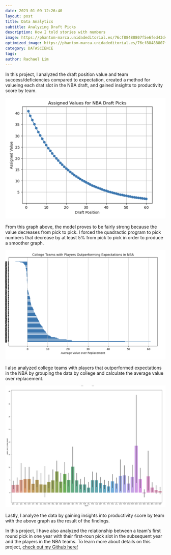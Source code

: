 ```yaml
---
date: 2023-01-09 12:26:40
layout: post
title: Data Analytics
subtitle: Analyzing Draft Picks 
description: How I told stories with numbers
image: https://phantom-marca.unidadeditorial.es/76cf88488807f5e6fed43d4705c9859f/resize/828/f/jpg/assets/multimedia/imagenes/2022/02/02/16437899001758.jpg
optimized_image: https://phantom-marca.unidadeditorial.es/76cf88488807f5e6fed43d4705c9859f/resize/828/f/jpg/assets/multimedia/imagenes/2022/02/02/16437899001758.jpg
category: DATASCIENCE
tags:
author: Rachael Lim
---
```


In this project, I analyzed the draft position value and team success/deficiencies compared to expectation, created a method for valueing each drat slot in the NBA draft, and gained insights to productivity score by team. 

![Line Graph](/assets/img/2im1.png "Line Graph")

From this graph above, the model proves to be fairly strong because the value decreases from pick to pick. I forced the quadractic program to pick numbers that decrease by at least 5% from pick to pick in order to produce a smoother graph. 

![Barplot](/assets/img/2im2.png "Barplot")

I also analyzed college teams with players that outperformed expectations in the NBA by grouping the data by college and calculate the average value over replacement. 

![Barplot](/assets/img/2im3.png "Barplot")

Lastly, I analyze the data by gaining insights into productivity score by team with the above graph as the result of the findings. 

In this project, I have also analyzed the relationship between a team's first round pick in one year with their first-roun pick slot in the subsequent year and the players in the NBA teams. To learn more about details on this project, <a href="https://github.com/RachaelLim01/NBA-teams.git">check out my Github here! </a> 










